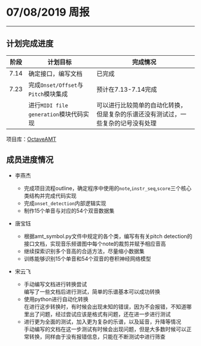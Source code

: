 # 07/08/2019 周报  
---  

## 计划完成进度  

|阶段|计划目标|完成情况|  
|--|--|--|  
|7.14|确定接口，编写文档|已完成|  
|7.23|完成`Onset/Offset`与`Pitch`模块集成|预计在7.13-7.14完成|  
||进行`MIDI file generation`模块代码实现|可以进行比较简单的自动化转换，但是复杂的乐谱还没有测试过，一些复杂的记号没有处理|  

项目库：[OctaveAMT](https://github.com/JasmineChiehLi/OctaveAMT)  


## 成员进度情况  
- 李燕杰  
    - 完成项目流程outline，确定程序中使用的`note`,`instr_seq`,`score`三个核心类结构并完成代码实现  
    - 完成`onset_detection`内部逻辑实现  
    - 制作15个单音与对应的54个双音数据集  

- 唐宝钰  
    - 根据amt_symbol.py文件中规定的各个类，编写有有关pitch detection的接口文档，实现音乐频谱图中每个note的裁剪并赋予相应音高  
    - 继续探索识别多个音高的合适方法，尽量缩小数据集  
    - 训练能够识别15个单音和54个双音的卷积神经网络模型  

- 宋云飞  
    - 手动编写文档进行转换尝试  
      编写了一些文档后进行测试，简单的乐谱基本可以成功转换  
    - 使用python进行自动化转换  
      在进行这步转换时，有时候会出现未知的错误，因为不会报错，不知道哪里出了问题，经过尝试应该是格式有问题，还在进一步进行测试  
    - 进行更为全面的测试，加入更为复杂的乐谱，以及延音，升降等情况  
      手动编写的文档在这一步测试有时候会出现问题，但是大多数时候可以正常转换，同样由于没有报错信息，只能在不断测试中进行筛查  

